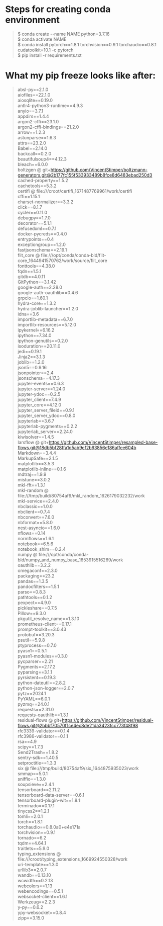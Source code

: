 # Steps for creating conda environment

> $ conda create --name NAME python=3.7.16 \
$ conda activate NAME \
$ conda install pytorch==1.8.1 torchvision==0.9.1 torchaudio==0.8.1 cudatoolkit=10.1 -c pytorch \
$ pip install -r requirements.txt

# What my pip freeze looks like after:

> absl-py==2.1.0 \
aiofiles==22.1.0 \
aiosqlite==0.19.0 \
antlr4-python3-runtime==4.9.3 \
anyio==3.7.1 \
appdirs==1.4.4 \
argon2-cffi==23.1.0 \
argon2-cffi-bindings==21.2.0 \
arrow==1.2.3 \
astunparse==1.6.3 \
attrs==23.2.0 \
Babel==2.14.0 \
backcall==0.2.0 \
beautifulsoup4==4.12.3 \
bleach==6.0.0 \
boltzgen @ git+https://github.com/VincentStimper/boltzmann-generators.git@2b177fc155f533933489b8fce8d6483ebad250d3 \
cached-property==1.5.2 \
cachetools==5.3.2 \
certifi @ file:///croot/certifi_1671487769961/work/certifi \
cffi==1.15.1 \
charset-normalizer==3.3.2 \
click==8.1.7 \
cycler==0.11.0 \
debugpy==1.7.0 \
decorator==5.1.1 \
defusedxml==0.7.1 \
docker-pycreds==0.4.0 \
entrypoints==0.4 \
exceptiongroup==1.2.0 \
fastjsonschema==2.19.1 \
flit_core @ file:///opt/conda/conda-bld/flit-core_1644941570762/work/source/flit_core \
fonttools==4.38.0 \
fqdn==1.5.1 \
gitdb==4.0.11 \
GitPython==3.1.42 \
google-auth==2.28.0 \
google-auth-oauthlib==0.4.6 \
grpcio==1.60.1 \
hydra-core==1.3.2 \
hydra-joblib-launcher==1.2.0 \
idna==3.6 \
importlib-metadata==6.7.0 \
importlib-resources==5.12.0 \
ipykernel==6.16.2 \
ipython==7.34.0 \
ipython-genutils==0.2.0 \
isoduration==20.11.0 \
jedi==0.19.1 \
Jinja2==3.1.3 \
joblib==1.2.0 \
json5==0.9.16 \
jsonpointer==2.4 \
jsonschema==4.17.3 \
jupyter-events==0.6.3 \
jupyter-server==1.24.0 \
jupyter-ydoc==0.2.5 \
jupyter_client==7.4.9 \
jupyter_core==4.12.0 \
jupyter_server_fileid==0.9.1 \
jupyter_server_ydoc==0.8.0 \
jupyterlab==3.6.7 \
jupyterlab-pygments==0.2.2 \
jupyterlab_server==2.24.0 \
kiwisolver==1.4.5 \
larsflow @ git+https://github.com/VincentStimper/resampled-base-flows.git@18db5bf28ffa1d5ab9ef2b63856e186affee604b \
Markdown==3.4.4 \
MarkupSafe==2.1.5 \
matplotlib==3.5.3 \
matplotlib-inline==0.1.6 \
mdtraj==1.9.9 \
mistune==3.0.2 \
mkl-fft==1.3.1 \
mkl-random @ file:///tmp/build/80754af9/mkl_random_1626179032232/work \
mkl-service==2.4.0 \
nbclassic==1.0.0 \
nbclient==0.7.4 \
nbconvert==7.6.0 \
nbformat==5.8.0 \
nest-asyncio==1.6.0 \
nflows==0.14 \
normflows==1.6.1 \
notebook==6.5.6 \
notebook_shim==0.2.4 \
numpy @ file:///opt/conda/conda-bld/numpy_and_numpy_base_1653915516269/work \
oauthlib==3.2.2 \
omegaconf==2.3.0 \
packaging==23.2 \
pandas==1.3.5 \
pandocfilters==1.5.1 \
parso==0.8.3 \
pathtools==0.1.2 \
pexpect==4.9.0 \
pickleshare==0.7.5 \
Pillow==9.3.0 \
pkgutil_resolve_name==1.3.10 \
prometheus-client==0.17.1 \
prompt-toolkit==3.0.43 \
protobuf==3.20.3 \
psutil==5.9.8 \
ptyprocess==0.7.0 \
pyasn1==0.5.1 \
pyasn1-modules==0.3.0 \
pycparser==2.21 \
Pygments==2.17.2 \
pyparsing==3.1.1 \
pyrsistent==0.19.3 \
python-dateutil==2.8.2 \
python-json-logger==2.0.7 \
pytz==2024.1 \
PyYAML==6.0.1 \
pyzmq==24.0.1 \
requests==2.31.0 \
requests-oauthlib==1.3.1 \
residual-flows @ git+https://github.com/VincentStimper/residual-flows.git@2bbbf70570f1ce4ec8de21da3423fcc773f48f98 \
rfc3339-validator==0.1.4 \
rfc3986-validator==0.1.1 \
rsa==4.9 \
scipy==1.7.3 \
Send2Trash==1.8.2 \
sentry-sdk==1.40.5 \
setproctitle==1.3.3 \
six @ file:///tmp/build/80754af9/six_1644875935023/work \
smmap==5.0.1 \
sniffio==1.3.0 \
soupsieve==2.4.1 \
tensorboard==2.11.2 \
tensorboard-data-server==0.6.1 \
tensorboard-plugin-wit==1.8.1 \
terminado==0.17.1 \
tinycss2==1.2.1 \
tomli==2.0.1 \
torch==1.8.1 \
torchaudio==0.8.0a0+e4e171a \
torchvision==0.9.1 \
tornado==6.2 \
tqdm==4.64.1 \
traitlets==5.9.0 \
typing_extensions @ file:///croot/typing_extensions_1669924550328/work \
uri-template==1.3.0 \
urllib3==2.0.7 \
wandb==0.13.10 \
wcwidth==0.2.13 \
webcolors==1.13 \
webencodings==0.5.1 \
websocket-client==1.6.1 \
Werkzeug==2.2.3 \
y-py==0.6.2 \
ypy-websocket==0.8.4 \
zipp==3.15.0
